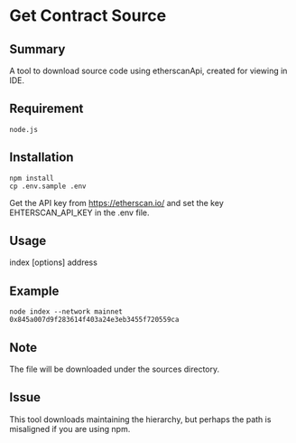 # Get Contract Source

## Summary

A tool to download source code using etherscanApi, created for viewing in IDE.

## Requirement

```
node.js
```
## Installation

```
npm install
cp .env.sample .env
```

Get the API key from https://etherscan.io/ and set the key EHTERSCAN_API_KEY in the .env file.

## Usage

index [options] address

## Example

```
node index --network mainnet 0x845a007d9f283614f403a24e3eb3455f720559ca 
```

## Note

The file will be downloaded under the sources directory.

## Issue

This tool downloads maintaining the hierarchy, but perhaps the path is misaligned if you are using npm.
